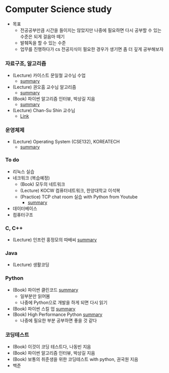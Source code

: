 # Computer Science study
- 목표
  - 전공공부만큼 시간을 들이지는 않았지만 나중에 필요하면 다시 공부할 수 있는 수준은 되게 걸음마 떼기
  - 발췌독을 할 수 있는 수준
  - 업무를 진행하다가 cs 전공지식이 필요한 경우가 생기면 좀 더 깊게 공부해보자

### 자료구조, 알고리즘
- (Lecture) 카이스트 문일철 교수님 수업
  - [summary](./[Data%20Structure]%20KAIST%20Mooc)
- (Lecture) 권오흠 교수님 알고리즘
  - [summary](https://minsoo9506.github.io/categories/%EC%95%8C%EA%B3%A0%EB%A6%AC%EC%A6%98/)
- (Book) 파이썬 알고리즘 인터뷰, 박상길 지음
  - [summary](https://minsoo9506.github.io/categories/%EC%9E%90%EB%A3%8C%EA%B5%AC%EC%A1%B0/)
- (Lecture) Chan-Su Shin 교수님
  - [Link](https://www.youtube.com/c/ChanSuShin/playlists)

### 운영체제
- (Lecture) Operating System (CSE132), KOREATECH
  - [summary](https://minsoo9506.github.io/categories/computer-science/)

### To do
- 리눅스 실습
- 네크워크 (복습예정)
  - (Book) 모두의 네트워크
  - (Lecture) KOCW 컴퓨터네트워크, 한양대학교 이석복
  - (Practice) TCP chat room 실습 with Python from Youtube
    - [summary](./[Python]%20python%20skill%20up)
- 데이터베이스
- 컴퓨터구조

### C, C++
- (Lecture) 인프런 홍정모의 따배씨 [summary](https://github.com/minsoo9506/c-and-cpp)

### Java
- (Lecture) 생활코딩

### Python
- (Book) 파이썬 클린코드 [summary](./[Python]%20clean%20code)
  - 일부분만 읽어봄
  - 나중에 Python으로 개발을 하게 되면 다시 읽기 
- (Book) 파이썬 스킬 업 [summary](./[Python]%20python%20skill%20up)
- (Book) High Performance Python [summary](./[Python]%20High%20Performance%20Python)
  - 나중에 필요한 부분 공부하면 좋을 것 같다

### 코딩테스트
- (Book) 이것이 코딩 테스트다, 나동빈 지음 
- (Book) 파이썬 알고리즘 인터뷰, 박상길 지음
- (Book) 보통의 취준생을 위한 코딩테스트 with python, 권국원 지음
- 백준